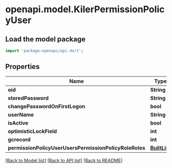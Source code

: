 # openapi.model.KilerPermissionPolicyUser

## Load the model package
```dart
import 'package:openapi/api.dart';
```

## Properties
Name | Type | Description | Notes
------------ | ------------- | ------------- | -------------
**oid** | **String** |  | [optional] 
**storedPassword** | **String** |  | [optional] 
**changePasswordOnFirstLogon** | **bool** |  | [optional] 
**userName** | **String** |  | [optional] 
**isActive** | **bool** |  | [optional] 
**optimisticLockField** | **int** |  | [optional] 
**gcrecord** | **int** |  | [optional] 
**permissionPolicyUserUsersPermissionPolicyRoleRoles** | [**BuiltList<KilerPermissionPolicyUserUsersPermissionPolicyRoleRoles>**](KilerPermissionPolicyUserUsersPermissionPolicyRoleRoles.md) |  | [optional] 

[[Back to Model list]](../README.md#documentation-for-models) [[Back to API list]](../README.md#documentation-for-api-endpoints) [[Back to README]](../README.md)


